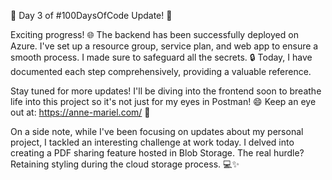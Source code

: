 🚀 Day 3 of #100DaysOfCode Update! 🚀  
  
Exciting progress! 🌐 The backend has been successfully deployed on Azure. I've set up a resource group, service plan, and web app to ensure a smooth process. I made sure to safeguard all the secrets. 🔒 Today, I have documented each step comprehensively, providing a valuable reference.  
  
Stay tuned for more updates! I'll be diving into the frontend soon to breathe life into this project so it's not just for my eyes in Postman! 😄 Keep an eye out at: https://anne-mariel.com/ 👀  
  
On a side note, while I've been focusing on updates about my personal project, I tackled an interesting challenge at work today. I delved into creating a PDF sharing feature hosted in Blob Storage. The real hurdle? Retaining styling during the cloud storage process. 💻✨